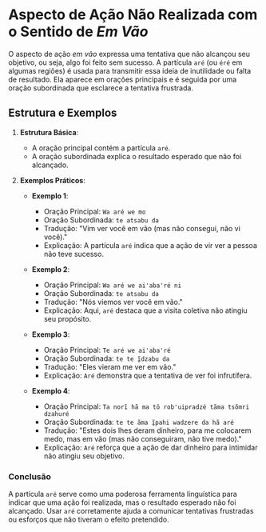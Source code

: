 # Aspecto de Ação Não Realizada com o Sentido de _Em Vão_

O aspecto de ação _em vão_ expressa uma tentativa que não alcançou seu objetivo, ou seja, algo foi feito sem sucesso. A partícula `aré` (ou `éré` em algumas regiões) é usada para transmitir essa ideia de inutilidade ou falta de resultado. Ela aparece em orações principais e é seguida por uma oração subordinada que esclarece a tentativa frustrada.

## Estrutura e Exemplos

1. **Estrutura Básica**:
   - A oração principal contém a partícula `aré`.
   - A oração subordinada explica o resultado esperado que não foi alcançado.

2. **Exemplos Práticos**:
   - **Exemplo 1**:
     - Oração Principal: `Wa aré we mo`
     - Oração Subordinada: `te atsabu da`
     - Tradução: "Vim ver você em vão (mas não consegui, não vi você)."
     - Explicação: A partícula `aré` indica que a ação de vir ver a pessoa não teve sucesso.

   - **Exemplo 2**:
     - Oração Principal: `Wa aré we aiꞌabaꞌré ni`
     - Oração Subordinada: `te atsabu da`
     - Tradução: "Nós viemos ver você em vão."
     - Explicação: Aqui, `aré` destaca que a visita coletiva não atingiu seu propósito.

   - **Exemplo 3**:
     - Oração Principal: `Te aré we aiꞌabaꞌré`
     - Oração Subordinada: `te te ĩ̱dzabu da`
     - Tradução: "Eles vieram me ver em vão."
     - Explicação: `Aré` demonstra que a tentativa de ver foi infrutífera.

   - **Exemplo 4**:
     - Oração Principal: `Ta norĩ hã ma tô rob'uipradzé tãma tsõmri dzahuré`
     - Oração Subordinada: `te te ãma ĩ̱pahi wadzere da hã aré`
     - Tradução: "Estes dois lhes deram dinheiro, para me colocarem medo, mas em vão (mas não conseguiram, não tive medo)."
     - Explicação: `Aré` reforça que a ação de dar dinheiro para intimidar não atingiu seu objetivo.

### Conclusão

A partícula `aré` serve como uma poderosa ferramenta linguística para indicar que uma ação foi realizada, mas o resultado esperado não foi alcançado. Usar `aré` corretamente ajuda a comunicar tentativas frustradas ou esforços que não tiveram o efeito pretendido.
